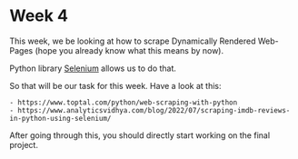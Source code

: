 # Week 4

This week, we be looking at how to scrape Dynamically Rendered Web-Pages (hope you already know what this means by now). 

Python library [Selenium](https://www.selenium.dev/documentation/) allows us to do that.

So that will be our task for this week. Have a look at this: 

    - https://www.toptal.com/python/web-scraping-with-python
    - https://www.analyticsvidhya.com/blog/2022/07/scraping-imdb-reviews-in-python-using-selenium/

After going through this, you should directly start working on the final project.